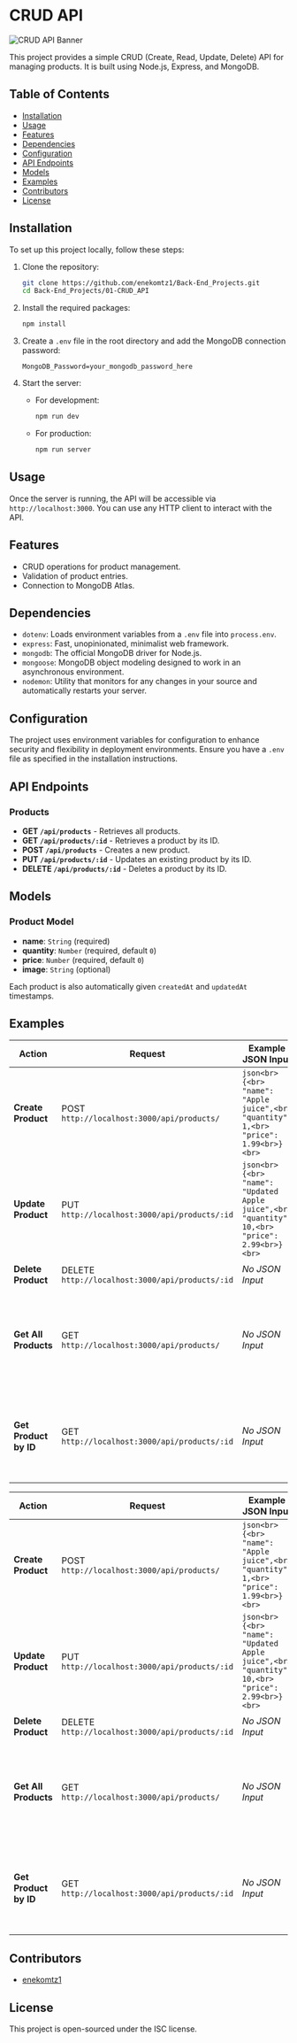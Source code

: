 # CRUD API

![CRUD API Banner](https://i.imgur.com/eRJUTSY.png)

This project provides a simple CRUD (Create, Read, Update, Delete) API for managing products. It is built using Node.js, Express, and MongoDB.

## Table of Contents

-   [Installation](#installation)
-   [Usage](#usage)
-   [Features](#features)
-   [Dependencies](#dependencies)
-   [Configuration](#configuration)
-   [API Endpoints](#api-endpoints)
-   [Models](#models)
-   [Examples](#examples)
-   [Contributors](#contributors)
-   [License](#license)

## Installation

To set up this project locally, follow these steps:

1. Clone the repository:

    ```bash
    git clone https://github.com/enekomtz1/Back-End_Projects.git
    cd Back-End_Projects/01-CRUD_API
    ```

2. Install the required packages:

    ```bash
    npm install
    ```

3. Create a `.env` file in the root directory and add the MongoDB connection password:

    ```plaintext
    MongoDB_Password=your_mongodb_password_here
    ```

4. Start the server:
    - For development:
        ```bash
        npm run dev
        ```
    - For production:
        ```bash
        npm run server
        ```

## Usage

Once the server is running, the API will be accessible via `http://localhost:3000`. You can use any HTTP client to interact with the API.

## Features

-   CRUD operations for product management.
-   Validation of product entries.
-   Connection to MongoDB Atlas.

## Dependencies

-   `dotenv`: Loads environment variables from a `.env` file into `process.env`.
-   `express`: Fast, unopinionated, minimalist web framework.
-   `mongodb`: The official MongoDB driver for Node.js.
-   `mongoose`: MongoDB object modeling designed to work in an asynchronous environment.
-   `nodemon`: Utility that monitors for any changes in your source and automatically restarts your server.

## Configuration

The project uses environment variables for configuration to enhance security and flexibility in deployment environments. Ensure you have a `.env` file as specified in the installation instructions.

## API Endpoints

### Products

-   **GET `/api/products`** - Retrieves all products.
-   **GET `/api/products/:id`** - Retrieves a product by its ID.
-   **POST `/api/products`** - Creates a new product.
-   **PUT `/api/products/:id`** - Updates an existing product by its ID.
-   **DELETE `/api/products/:id`** - Deletes a product by its ID.

## Models

### Product Model

-   **name**: `String` (required)
-   **quantity**: `Number` (required, default `0`)
-   **price**: `Number` (required, default `0`)
-   **image**: `String` (optional)

Each product is also automatically given `createdAt` and `updatedAt` timestamps.

## Examples

| Action                | Request                                         | Example JSON Input                                                                               | Example Response                                                                                                                                                                                                                                                       |
| --------------------- | ----------------------------------------------- | ------------------------------------------------------------------------------------------------ | ---------------------------------------------------------------------------------------------------------------------------------------------------------------------------------------------------------------------------------------------------------------------- |
| **Create Product**    | POST `http://localhost:3000/api/products/`      | `json<br>{<br>  "name": "Apple juice",<br>  "quantity": 1,<br>  "price": 1.99<br>}<br>`          | `json<br>{<br>  "name": "Apple juice",<br>  "quantity": 1,<br>  "price": 1.99,<br>  "_id": "661a7b8d744fbc3cca2875c9",<br>  "createdAt": "2024-04-13T12:33:17.021Z",<br>  "updatedAt": "2024-04-13T12:33:17.021Z",<br>  "__v": 0<br>}<br>`                             |
| **Update Product**    | PUT `http://localhost:3000/api/products/:id`    | `json<br>{<br>  "name": "Updated Apple juice",<br>  "quantity": 10,<br>  "price": 2.99<br>}<br>` | `json<br>{<br>  "message": "Product updated successfully."<br>}<br>`                                                                                                                                                                                                   |
| **Delete Product**    | DELETE `http://localhost:3000/api/products/:id` | _No JSON Input_                                                                                  | `json<br>{<br>  "message": "Product deleted successfully."<br>}<br>`                                                                                                                                                                                                   |
| **Get All Products**  | GET `http://localhost:3000/api/products/`       | _No JSON Input_                                                                                  | `json<br>[<br>  {<br>    "name": "Apple juice",<br>    "quantity": 1,<br>    "price": 1.99,<br>    "_id": "661a7b8d744fbc3cca2875c9",<br>    "createdAt": "2024-04-13T12:33:17.021Z",<br>    "updatedAt": "2024-04-13T12:33:17.021Z",<br>    "__v": 0<br>  }<br>]<br>` |
| **Get Product by ID** | GET `http://localhost:3000/api/products/:id`    | _No JSON Input_                                                                                  | `json<br>{<br>  "name": "Apple juice",<br>  "quantity": 1,<br>  "price": 1.99,<br>  "_id": "661a7b8d744fbc3cca2875c9",<br>  "createdAt": "2024-04-13T12:33:17.021Z",<br>  "updatedAt": "2024-04-13T12:33:17.021Z",<br>  "__v": 0<br>}<br>`                             |

| Action                | Request                                         | Example JSON Input                                                                               | Example Response                                                                                                                                                                                                                                                       |
| --------------------- | ----------------------------------------------- | ------------------------------------------------------------------------------------------------ | ---------------------------------------------------------------------------------------------------------------------------------------------------------------------------------------------------------------------------------------------------------------------- |
| **Create Product**    | POST `http://localhost:3000/api/products/`      | `json<br>{<br>  "name": "Apple juice",<br>  "quantity": 1,<br>  "price": 1.99<br>}<br>`          | `json<br>{<br>  "name": "Apple juice",<br>  "quantity": 1,<br>  "price": 1.99,<br>  "_id": "661a7b8d744fbc3cca2875c9",<br>  "createdAt": "2024-04-13T12:33:17.021Z",<br>  "updatedAt": "2024-04-13T12:33:17.021Z",<br>  "__v": 0<br>}<br>`                             |
| **Update Product**    | PUT `http://localhost:3000/api/products/:id`    | `json<br>{<br>  "name": "Updated Apple juice",<br>  "quantity": 10,<br>  "price": 2.99<br>}<br>` | `json<br>{<br>  "message": "Product updated successfully."<br>}<br>`                                                                                                                                                                                                   |
| **Delete Product**    | DELETE `http://localhost:3000/api/products/:id` | _No JSON Input_                                                                                  | `json<br>{<br>  "message": "Product deleted successfully."<br>}<br>`                                                                                                                                                                                                   |
| **Get All Products**  | GET `http://localhost:3000/api/products/`       | _No JSON Input_                                                                                  | `json<br>[<br>  {<br>    "name": "Apple juice",<br>    "quantity": 1,<br>    "price": 1.99,<br>    "_id": "661a7b8d744fbc3cca2875c9",<br>    "createdAt": "2024-04-13T12:33:17.021Z",<br>    "updatedAt": "2024-04-13T12:33:17.021Z",<br>    "__v": 0<br>  }<br>]<br>` |
| **Get Product by ID** | GET `http://localhost:3000/api/products/:id`    | _No JSON Input_                                                                                  | `json<br>{<br>  "name": "Apple juice",<br>  "quantity": 1,<br>  "price": 1.99,<br>  "_id": "661a7b8d744fbc3cca2875c9",<br>  "createdAt": "2024-04-13T12:33:17.021Z",<br>  "updatedAt": "2024-04-13T12:33:17.021Z",<br>  "__v": 0<br>}<br>`                             |

## Contributors

-   [enekomtz1](https://github.com/enekomtz1)

## License

This project is open-sourced under the ISC license.
